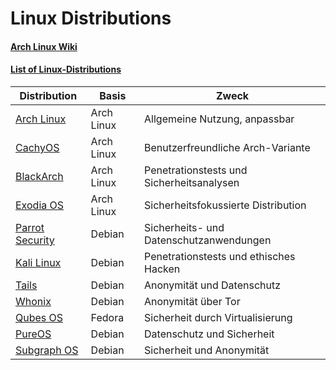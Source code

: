 # Linux Distributions

#### [Arch Linux Wiki](https://wiki.archlinux.org/title/Arch-based_distributions)

#### [List of Linux-Distributions](https://en.wikipedia.org/wiki/List_of_Linux_distributions)

| **Distribution**       | **Basis** | **Zweck**                                   |
|------------------------|-----------|---------------------------------------------|
| [Arch Linux](https://archlinux.org/)      | Arch Linux | Allgemeine Nutzung, anpassbar              |
| [CachyOS](https://cachyos.org/)           | Arch Linux | Benutzerfreundliche Arch-Variante          |
| [BlackArch](https://www.blackarch.org/)   | Arch Linux | Penetrationstests und Sicherheitsanalysen   |
| [Exodia OS](https://exodia-os.github.io/) | Arch Linux | Sicherheitsfokussierte Distribution         |
| [Parrot Security](https://www.parrotsec.org/) | Debian    | Sicherheits- und Datenschutzanwendungen     |
| [Kali Linux](https://www.kali.org/)       | Debian    | Penetrationstests und ethisches Hacken     |
| [Tails](https://tails.net/)               | Debian    | Anonymität und Datenschutz                  |
| [Whonix](https://www.whonix.org/)         | Debian    | Anonymität über Tor                         |
| [Qubes OS](https://www.qubes-os.org/)     | Fedora    | Sicherheit durch Virtualisierung            |
| [PureOS](https://www.pureos.net/)         | Debian    | Datenschutz und Sicherheit                  |
| [Subgraph OS](https://subgraph.com/)      | Debian    | Sicherheit und Anonymität                   |
